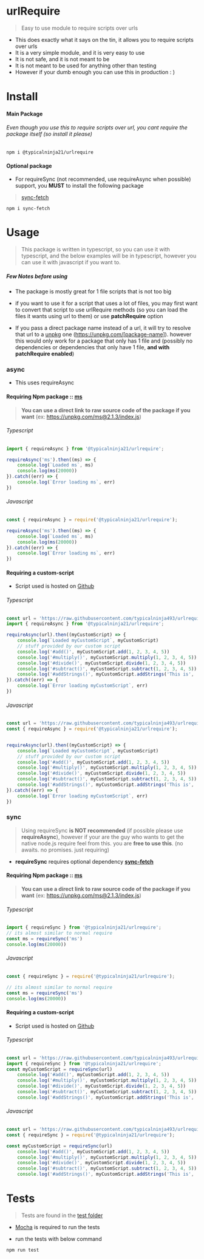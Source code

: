 # urlRequire
> Easy to use module to require scripts over urls 

* This does exactly what it says on the tin, it allows you to require scripts over urls
* It is a very simple module, and it is very easy to use
* It is not safe, and it is not meant to be
* It is not meant to be used for anything other than testing
* However if your dumb enough you can use this in production : )


# Install

#### Main Package

###### Even though you use this to require scripts over url, you cant require the package itself (so install it please)

```
npm i @typicalninja21/urlrequire
```

#### Optional package

* For requireSync (not recommended, use requireAsync when possible) support, you **MUST** to install the following package

> [sync-fetch](https://www.npmjs.com/package/sync-fetch)

```
npm i sync-fetch
```

# Usage

> This package is written in typescript, so you can use it with typescript, and the below examples will be in typescript, however you can use it with javascript if you want to.

##### Few Notes before using

* The package is mostly great for 1 file scripts that is not too big

* if you want to use it for a script that uses a lot of files, you may first want to convert that script to use urlRequire methods (so you can load the files it wants using url to them) or use **patchRequire** option

* If you pass a direct package name instead of a url, it will try to resolve that url to a [unpkg](https://unpkg.com) one (https://unpkg.com/[package-name]). however this would only work for a package that only has 1 file and (possibly no dependencies or dependencies that only have 1 file, **and with patchRequire enabled**)

### async

* This uses requireAsync 
#### Requiring Npm package :: [ms](https://www.npmjs.com/package/ms)

> **You can use a direct link to raw source code of the package if you want** (ex: https://unpkg.com/ms@2.1.3/index.js)
###### Typescript

```ts
import { requireAsync } from '@typicalninja21/urlrequire';

requireAsync('ms').then((ms) => {
    console.log(`Loaded ms`, ms)
    console.log(ms(20000))
}).catch((err) => {
    console.log(`Error loading ms`, err)
})
```

###### Javascript

```js
const { requireAsync } = require('@typicalninja21/urlrequire');

requireAsync('ms').then((ms) => {
    console.log(`Loaded ms`, ms)
    console.log(ms(20000))
}).catch((err) => {
    console.log(`Error loading ms`, err)
})
```

#### Requiring a custom-script

* Script used is hosted on [Github](https://github.com/typicalninja493/urlrequire/blob/main/example/example.js)

###### Typescript

```ts
const url = 'https://raw.githubusercontent.com/typicalninja493/urlrequire/main/example/example.js'
import { requireAsync } from '@typicalninja21/urlrequire';

requireAsync(url).then((myCustomScript) => {
    console.log(`Loaded myCustomScript`, myCustomScript)
    // stuff provided by our custom script
    console.log('#add()', myCustomScript.add(1, 2, 3, 4, 5))
    console.log('#multiply()', myCustomScript.multiply(1, 2, 3, 4, 5));
    console.log('#divide()', myCustomScript.divide(1, 2, 3, 4, 5))
    console.log('#subtract()', myCustomScript.subtract(1, 2, 3, 4, 5))
    console.log('#addStrings()', myCustomScript.addStrings('This is', ' ', 'cool', '', 'ngl'))
}).catch((err) => {
    console.log(`Error loading myCustomScript`, err)
})
```

###### Javascript

```js
const url = 'https://raw.githubusercontent.com/typicalninja493/urlrequire/main/example/example.js'
const { requireAsync } = require('@typicalninja21/urlrequire');


requireAsync(url).then((myCustomScript) => {
    console.log(`Loaded myCustomScript`, myCustomScript)
    // stuff provided by our custom script
    console.log('#add()', myCustomScript.add(1, 2, 3, 4, 5))
    console.log('#multiply()', myCustomScript.multiply(1, 2, 3, 4, 5));
    console.log('#divide()', myCustomScript.divide(1, 2, 3, 4, 5))
    console.log('#subtract()', myCustomScript.subtract(1, 2, 3, 4, 5))
    console.log('#addStrings()', myCustomScript.addStrings('This is', ' ', 'cool', '', 'ngl'))
}).catch((err) => {
    console.log(`Error loading myCustomScript`, err)
})
```
### sync

> Using requireSync **is NOT recommended** (if possible please use **requireAsync**), however if your are the guy who wants to get the native node.js require feel from this. you are **free to use this**. (no awaits. no promises. just requiring)

* **requireSync** requires optional dependency **[sync-fetch](https://www.npmjs.com/package/sync-fetch)**

#### Requiring Npm package :: [ms](https://www.npmjs.com/package/ms)

> **You can use a direct link to raw source code of the package if you want** (ex: https://unpkg.com/ms@2.1.3/index.js)
###### Typescript

```ts
import { requireSync } from '@typicalninja21/urlrequire';
// its almost similar to normal require
const ms = requireSync('ms')
console.log(ms(20000))
```

###### Javascript

```js
const { requireSync } = require('@typicalninja21/urlrequire');

// its almost similar to normal require
const ms = requireSync('ms')
console.log(ms(20000))
```

#### Requiring a custom-script

* Script used is hosted on [Github](https://github.com/typicalninja493/urlrequire/blob/main/example/example.js)

###### Typescript

```ts
const url = 'https://raw.githubusercontent.com/typicalninja493/urlrequire/main/example/example.js'
import { requireSync } from '@typicalninja21/urlrequire';
const myCustomScript = requireSync(url)
    console.log('#add()', myCustomScript.add(1, 2, 3, 4, 5))
    console.log('#multiply()', myCustomScript.multiply(1, 2, 3, 4, 5));
    console.log('#divide()', myCustomScript.divide(1, 2, 3, 4, 5))
    console.log('#subtract()', myCustomScript.subtract(1, 2, 3, 4, 5))
    console.log('#addStrings()', myCustomScript.addStrings('This is', ' ', 'cool', '', 'ngl'))
```

###### Javascript

```js
const url = 'https://raw.githubusercontent.com/typicalninja493/urlrequire/main/example/example.js'
const { requireSync } = require('@typicalninja21/urlrequire');

const myCustomScript = requireSync(url)
    console.log('#add()', myCustomScript.add(1, 2, 3, 4, 5))
    console.log('#multiply()', myCustomScript.multiply(1, 2, 3, 4, 5));
    console.log('#divide()', myCustomScript.divide(1, 2, 3, 4, 5))
    console.log('#subtract()', myCustomScript.subtract(1, 2, 3, 4, 5))
    console.log('#addStrings()', myCustomScript.addStrings('This is', ' ', 'cool', '', 'ngl'))
```

# Tests

> Tests are found in the [test folder](https://github.com/typicalninja493/urlrequire/tree/main/tests)

* [Mocha](https://mochajs.org/) is required to run the tests

* run the tests with below command

```
npm run test
```